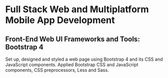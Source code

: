 # Full Stack Web and Multiplatform Mobile App Development

## Front-End Web UI Frameworks and Tools: Bootstrap 4

Set up, designed and styled a web page using Bootstrap 4 and its CSS and JavaScript components. Applied Bootstrap CSS and JavaScript components, CSS preprocessors, Less and Sass. 
